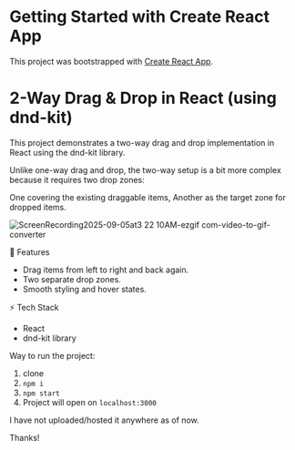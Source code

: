 # Getting Started with Create React App

This project was bootstrapped with [Create React App](https://github.com/facebook/create-react-app).

# 2-Way Drag & Drop in React (using dnd-kit)

This project demonstrates a two-way drag and drop implementation in React using the dnd-kit library.

Unlike one-way drag and drop, the two-way setup is a bit more complex because it requires two drop zones:

One covering the existing draggable items, Another as the target zone for dropped items.

![ScreenRecording2025-09-05at3 22 10AM-ezgif com-video-to-gif-converter](https://github.com/user-attachments/assets/cd05d1e8-8461-45b4-b934-200b9ed108cf)
 

📌 Features

- Drag items from left to right and back again.
- Two separate drop zones.
- Smooth styling and hover states.

⚡ Tech Stack

- React
- dnd-kit library

Way to run the project:

1. clone
2. `npm i`
3. `npm start`
4. Project will open on `localhost:3000`

I have not uploaded/hosted it anywhere as of now.

Thanks!
